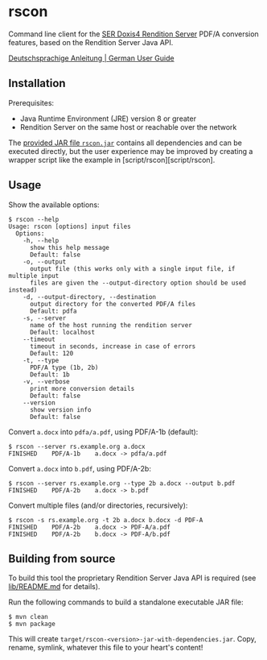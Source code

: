 # rscon

Command line client for the [SER Doxis4 Rendition Server][rs] PDF/A conversion
features, based on the Rendition Server Java API.

[Deutschsprachige Anleitung | German User Guide](HOWTO.de.md)

## Installation

Prerequisites:

* Java Runtime Environment (JRE) version 8 or greater
* Rendition Server on the same host or reachable over the network

The [provided JAR file `rscon.jar`][releases] contains all dependencies and can
be executed directly, but the user experience may be improved by creating a
wrapper script like the example in [script/rscon][script/rscon].

[releases]: http://example.org/TODO

## Usage

Show the available options:

~~~console
$ rscon --help
Usage: rscon [options] input files
  Options:
    -h, --help
      show this help message
      Default: false
    -o, --output
      output file (this works only with a single input file, if multiple input
      files are given the --output-directory option should be used instead)
    -d, --output-directory, --destination
      output directory for the converted PDF/A files
      Default: pdfa
    -s, --server
      name of the host running the rendition server
      Default: localhost
    --timeout
      timeout in seconds, increase in case of errors
      Default: 120
    -t, --type
      PDF/A type (1b, 2b)
      Default: 1b
    -v, --verbose
      print more conversion details
      Default: false
    --version
      show version info
      Default: false
~~~

Convert `a.docx` into `pdfa/a.pdf`, using PDF/A-1b (default):

~~~console
$ rscon --server rs.example.org a.docx
FINISHED    PDF/A-1b    a.docx -> pdfa/a.pdf
~~~

Convert `a.docx` into `b.pdf`, using PDF/A-2b:

~~~console
$ rscon --server rs.example.org --type 2b a.docx --output b.pdf
FINISHED    PDF/A-2b    a.docx -> b.pdf
~~~

Convert multiple files (and/or directories, recursively):

~~~console
$ rscon -s rs.example.org -t 2b a.docx b.docx -d PDF-A
FINISHED    PDF/A-2b    a.docx -> PDF-A/a.pdf
FINISHED    PDF/A-2b    b.docx -> PDF-A/b.pdf
~~~

## Building from source

To build this tool the proprietary Rendition Server Java API is required (see
[lib/README.md](lib/README.md) for details).

Run the following commands to build a standalone executable JAR file:

    $ mvn clean
    $ mvn package

This will create `target/rscon-<version>-jar-with-dependencies.jar`. Copy,
rename, symlink, whatever this file to your heart's content!

[rs]: https://web.archive.org/web/20181122130019/http://www.ser-solutions.com/media-library/overview/medien/server-side-format-conversion-doxis4-rendition-server.html

